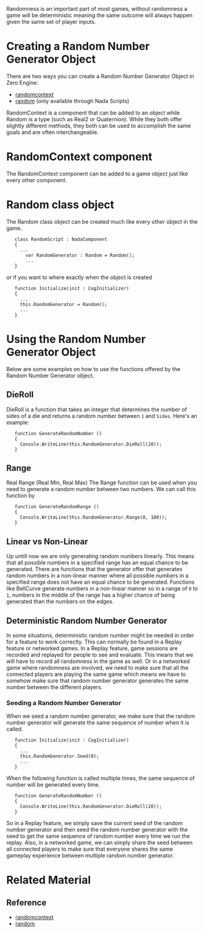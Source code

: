 
Randomness is an important part of most games, without randomness a game will be deterministic meaning the same outcome will always happen given the same set of player inputs.

 # Creating a Random Number Generator Object
There are two ways you can create a Random Number Generator Object in Zero Engine: 

- [randomcontext](https://github.com/ZilchEngine/ZilchDocs/blob/master/code_reference/class_reference/randomcontext.markdown)
- [random](https://github.com/ZilchEngine/ZilchDocs/blob/master/code_reference/nada_base_types/random.markdown) (only available through Nada Scripts)

RandomContext is a component that can be added to an object while Random is a type (such as Real2 or Quaternion). While they both offer slightly different methods, they both can be used to accomplish the same goals and are often interchangeable.

 # RandomContext component
The RandomContext component can be added to a game object just like every other component.

 # Random class object
The Random class object can be created much like every other object in the game.

```
   class RandomScript : NadaComponent
   {
     ...
       var RandomGenerator : Random = Random();
       ...
   }

```


or if you want to where exactly when the object is created

```
   function Initialize(init : CogInitializer)
   {
     ...
     this.RandomGenerator = Random();
     ...
   }

```


 # Using the Random Number Generator Object
Below are some examples on how to use the functions offered by the Random Number Generator object.
 ## DieRoll
DieRoll is a function that takes an integer that determines the number of sides of a die and returns a random number between `1` and `Sides`. Here's an example:

```
   function GenerateRandomNumber ()
   {
     Console.WriteLine(this.RandomGenerator.DieRoll(20));
   }

```


 ## Range
Real Range (Real Min, Real Max)
The Range function can be used when you need to generate a random number between two numbers.
We can call this function by

```
   function GenerateRandomRange ()
   {
     Console.WriteLine(this.RandomGenerator.Range(0, 100));
   }

```


 ## Linear vs Non-Linear
Up untill now we are only generating random numbers linearly. This means that all possible numbers in a specified range has an equal chance to be generated. There are functions that the generator offer that generates random numbers in a non-linear manner where all possible numbers in a specified range does not have an equal chance to be generated. Functions like BellCurve generate numbers in a non-linear manner so in a range of `0` to `1`, numbers in the middle of the range has a higher chance of being generated than the numbers on the edges.

 ## Deterministic Random Number Generator
In some situations, deterministic random number might be needed in order for a feature to work correctly. This can normally be found in a Replay feature or networked games. In a Replay feature, game sessions are recorded and replayed for people to see and evaluate. This means that we will have to record all randomness in the game as well. Or in a networked game where randomness are involved, we need to make sure that all the connected players are playing the same game which means we have to somehow make sure that random number generator generates the same number between the different players.

 ### Seeding a Random Number Generator
When we seed a random number generator, we make sure that the random number generator will generate the same sequence of number when it is called.

```
   function Initialize(init : CogInitializer)
   {
     ...
     this.RandomGenerator.Seed(0);
     ...
   }

```


When the following function is called multiple times, the same sequence of number will be generated every time.

```
   function GenerateRandomNumber ()
   {
     Console.WriteLine(this.RandomGenerator.DieRoll(20));
   }

```


So in a Replay feature, we simply save the current seed of the random number generator and then seed the random number generator with the seed to get the same sequence of random number every time we run the replay. Also, in a networked game, we can simply share the seed between all connected players to make sure that everyone shares the same gameplay experience between multiple random number generator.

 # Related Material
 ## Reference
- [randomcontext](https://github.com/ZilchEngine/ZilchDocs/blob/master/code_reference/class_reference/randomcontext.markdown)
- [random](https://github.com/ZilchEngine/ZilchDocs/blob/master/code_reference/nada_base_types/random.markdown) 

 